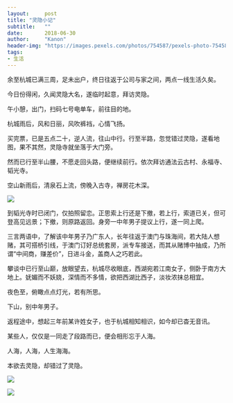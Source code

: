 ```yaml
---
layout:     post
title: "灵隐小记"
subtitle:   ""
date:       2018-06-30
author:     "Kanon"
header-img: "https://images.pexels.com/photos/754587/pexels-photo-754587.jpeg?auto=compress&cs=tinysrgb&dpr=2&h=650&w=940"
tags:
- 生活
---
```


余至杭城已满三周，足未出户，终日往返于公司与家之间，两点一线生活久矣。

今日份得闲，久闻灵隐大名，遂临时起意，拜访灵隐。

午小憩，出门，扫码七号电单车，前往目的地。

杭城雨后，风和日丽，风吹裤裆，心情飞扬。

买完票，已是五点二十，逆人流，往山中行。行至半路，忽觉错过灵隐，遂看地图，果不其然，灵隐寺就坐落于大门旁。

然而已行至半山腰，不愿走回头路，便继续前行。依次拜访通法云古村、永福寺、韬光寺。

空山新雨后，清泉石上流，傍晚入古寺，禅房花木深。

![](https://mmbiz.qpic.cn/mmbiz_jpg/V53r9icYWeLeu4pw7icQqv3JxqCE3pBgAZFeEON1hEJNvaDcPWEM6aKZ58rh5OljbQR8HX47iaJicvkUIvjyclasAg/640?wx_fmt=jpeg&tp=webp&wxfrom=5&wx_lazy=1)

到韬光寺时已闭门，仅拍照留恋。正思索上行还是下撤，若上行，索道已关，但可登高见远景；下撤，则原路返回。身旁一中年男子提议上行，遂一同上爬。

三言两语中，了解该中年男子乃广东人，长年往返于澳门与珠海间，若大陆人想赌，其可搭桥引线，于澳门订好总统套房，派专车接送，而其从赌博中抽成，乃所谓“中间商，赚差价”，日进斗金，盖商人之巧若此。

攀谈中已行至山巅，放眼望去，杭城尽收眼底，西湖宛若江南女子，侧卧于南方大地上。妩媚而不妖娆，深情而不多情，欲把西湖比西子，淡妆浓抹总相宜。

夜色至，俯瞰点点灯光，若有所思。

下山，别中年男子。

返程途中，想起三年前某许姓女子，也于杭城相知相识，如今却已杳无音讯。

某些人，仅仅是一同走了段路而已，便会相形忘于人海。

人海，人海，人生海海。

本欲去灵隐，却错过了灵隐。

![](https://mmbiz.qpic.cn/mmbiz_jpg/V53r9icYWeLeu4pw7icQqv3JxqCE3pBgAZjn64kQZysY5z9lOopopmXB90xRkRMXEz9RCog1oRlBILqpVPESHKwg/640?wx_fmt=jpeg&tp=webp&wxfrom=5&wx_lazy=1)

![](https://mmbiz.qpic.cn/mmbiz_jpg/V53r9icYWeLeu4pw7icQqv3JxqCE3pBgAZjn64kQZysY5z9lOopopmXB90xRkRMXEz9RCog1oRlBILqpVPESHKwg/640?wx_fmt=jpeg&tp=webp&wxfrom=5&wx_lazy=1)

